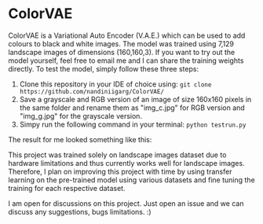 # ColorVAE

ColorVAE is a Variational Auto Encoder (V.A.E.) which can be used to add colours to black and white images. The model was trained using 7,129 landscape images of dimensions (160,160,3). If you want to try out the model yourself, feel free to email me and I can share the training weights directly. To test the model, simply follow these three steps:

1. Clone this repository in your IDE of choice using:
``` git clone https://github.com/nandiniigarg/ColorVAE/ ```
2. Save a grayscale and RGB version of an image of size 160x160 pixels in the same folder and rename them as "img_c.jpg" for RGB version and "img_g.jpg" for the grayscale version.
3. Simpy run the following command in your terminal:
``` python testrun.py ```

The result for me looked something like this:
<!-- ![alt text for screen readers](/path/to/image.png "Text to show on mouseover") -->

This project was trained solely on landscape images dataset due to hardware limitations and thus currently works well for landscape images. Therefore, I plan on improving this project with time by using transfer learning on the pre-trained model using various datasets and fine tuning the training for each respective dataset. 

I am open for discussions on this project. Just open an issue and we can discuss any suggestions, bugs limitations. :)
